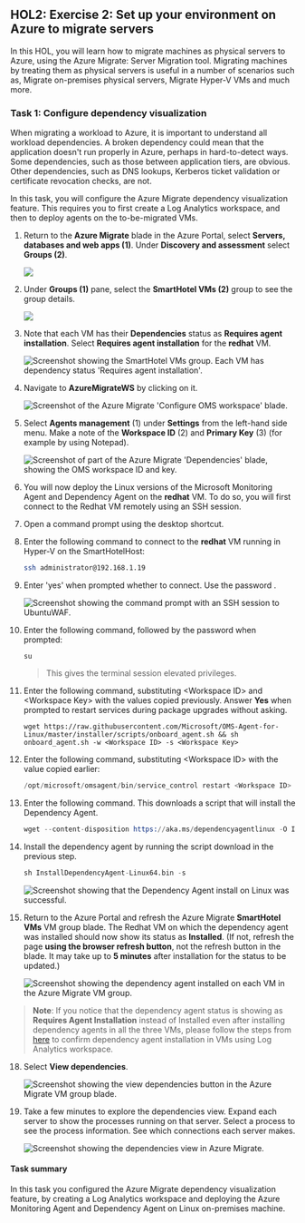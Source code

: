 ## HOL2: Exercise 2: Set up your environment on Azure to migrate servers

In this HOL, you will learn how to migrate machines as physical servers to Azure, using the Azure Migrate: Server Migration tool. Migrating machines by treating them as physical servers is useful in a number of scenarios such as, Migrate on-premises physical servers, Migrate Hyper-V VMs and much more.


### Task 1: Configure dependency visualization

When migrating a workload to Azure, it is important to understand all workload dependencies. A broken dependency could mean that the application doesn't run properly in Azure, perhaps in hard-to-detect ways. Some dependencies, such as those between application tiers, are obvious. Other dependencies, such as DNS lookups, Kerberos ticket validation or certificate revocation checks, are not.

In this task, you will configure the Azure Migrate dependency visualization feature. This requires you to first create a Log Analytics workspace, and then to deploy agents on the to-be-migrated VMs.

1. Return to the **Azure Migrate** blade in the Azure Portal, select **Servers, databases and web apps (1)**. Under **Discovery and assessment** select **Groups (2)**.

    ![](Images/upd-nwgrpopen.png)   

2. Under **Groups (1)** pane, select the **SmartHotel VMs (2)** group to see the group details. 

    ![](Images/upd-hol1-e2-t2-s2.png)  

3. Note that each VM has their **Dependencies** status as **Requires agent installation**. Select **Requires agent installation** for the **redhat** VM.

    ![Screenshot showing the SmartHotel VMs group. Each VM has dependency status 'Requires agent installation'.](Images/upd-hol2-e2-s3.png "SmartHotel VMs server group")

4. Navigate to **AzureMigrateWS<inject key="DeploymentID" enableCopy="false" />** by clicking on it.

    ![Screenshot of the Azure Migrate 'Configure OMS workspace' blade.](Images/omsworkspace.png "OMS Workspace settings")

7. Select **Agents management** (1) under **Settings** from the left-hand side menu. Make a note of the **Workspace ID** (2) and **Primary Key** (3) (for example by using Notepad).

    ![Screenshot of part of the Azure Migrate 'Dependencies' blade, showing the OMS workspace ID and key.](Images/upd-workspace-id-key.png "OMS Workspace ID and primary key")

8. You will now deploy the Linux versions of the Microsoft Monitoring Agent and Dependency Agent on the **redhat** VM. To do so, you will first connect to the Redhat VM remotely using an SSH session.

9. Open a command prompt using the desktop shortcut.  

10. Enter the following command to connect to the **redhat** VM running in Hyper-V on the SmartHotelHost:

    ```bash
    ssh administrator@192.168.1.19
    ```

11. Enter 'yes' when prompted whether to connect. Use the password **<inject key="SmartHotel Admin Password" />**.

    ![Screenshot showing the command prompt with an SSH session to UbuntuWAF.](Images/upd-ssh.png "SSH session with UbuntuWAF")

12. Enter the following command, followed by the password **<inject key="SmartHotelHost Admin Password" />** when prompted:
  
    ```
    su
    ```

    > This gives the terminal session elevated privileges.

13. Enter the following command, substituting \<Workspace ID\> and \<Workspace Key\> with the values copied previously. Answer **Yes** when prompted to restart services during package upgrades without asking.  

    ```
    wget https://raw.githubusercontent.com/Microsoft/OMS-Agent-for-Linux/master/installer/scripts/onboard_agent.sh && sh onboard_agent.sh -w <Workspace ID> -s <Workspace Key>
    ```

14. Enter the following command, substituting \<Workspace ID\> with the value copied earlier:

    ```s
    /opt/microsoft/omsagent/bin/service_control restart <Workspace ID>
    ```

15. Enter the following command. This downloads a script that will install the Dependency Agent.

    ```s
    wget --content-disposition https://aka.ms/dependencyagentlinux -O InstallDependencyAgent-Linux64.bin
    ```

16. Install the dependency agent by running the script download in the previous step.

    ```s
    sh InstallDependencyAgent-Linux64.bin -s
    ```

    ![Screenshot showing that the Dependency Agent install on Linux was successful.](Images/upd-da-linux-done.png "Dependency Agent installation was successful")
    

17. Return to the Azure Portal and refresh the Azure Migrate **SmartHotel VMs** VM group blade. The Redhat VM on which the dependency agent was installed should now show its status as **Installed**. (If not, refresh the page **using the browser refresh button**, not the refresh button in the blade.  It may take up to **5 minutes** after installation for the status to be updated.)

    ![Screenshot showing the dependency agent installed on each VM in the Azure Migrate VM group.](Images/upd-Linux-depencyagent.png "Dependency agent installed")
   
   >**Note**: If you notice that the dependency agent status is showing as **Requires Agent Installation** instead of Installed even after installing dependency agents in all the three VMs, please follow the steps from [here](https://github.com/CloudLabsAI-Azure/Know-Before-You-Go/blob/main/AIW-KBYG/AIW-Infrastructure-Migration.md#4-exercise1---task6---step1) to confirm dependency agent installation in VMs using Log Analytics workspace.
 
18. Select **View dependencies**.

    ![Screenshot showing the view dependencies button in the Azure Migrate VM group blade.](Images/upd-view-dependencies.png "View dependencies")
   
19. Take a few minutes to explore the dependencies view. Expand each server to show the processes running on that server. Select a process to see the process information. See which connections each server makes.

    ![Screenshot showing the dependencies view in Azure Migrate.](Images/upd-dependencies1.png "Dependency map")
 
#### Task summary 

In this task you configured the Azure Migrate dependency visualization feature, by creating a Log Analytics workspace and deploying the Azure Monitoring Agent and Dependency Agent on Linux on-premises machine.
